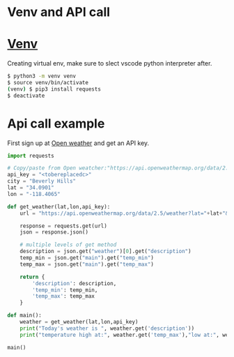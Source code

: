 # Venv and API call


# [Venv](https://docs.python.org/3/library/venv.html)

Creating virtual env, make sure to slect vscode python interpreter after.

```bash
$ python3 -m venv venv
$ source venv/bin/activate
(venv) $ pip3 install requests
$ deactivate 
```
# Api call example
First sign up at [Open weather](https://home.openweathermap.org/api_keys) and get an API key.

```python
import requests

# Copy/paste from Open weatcher:"https://api.openweathermap.org/data/2.5/weather?lat={lat}&lon={lon}&appid={API key}"
api_key = "<tobereplacedc>"
city = "Beverly Hills"
lat = "34.0901"
lon = "-118.4065"

def get_weather(lat,lon,api_key):
    url = "https://api.openweathermap.org/data/2.5/weather?lat="+lat+"&lon="+lon+"&appid="+api_key+"&units=metric"

    response = requests.get(url)
    json = response.json()

    # multiple levels of get method
    description = json.get("weather")[0].get("description")
    temp_min = json.get("main").get("temp_min")
    temp_max = json.get("main").get("temp_max")

    return {
        'description': description,
        'temp_min': temp_min,
        'temp_max': temp_max
    }

def main():
    weather = get_weather(lat,lon,api_key)
    print("Today's weather is ", weather.get('description'))
    print("temperature high at:", weather.get('temp_max'),"low at:", weather.get('temp_min'))

main()
```
